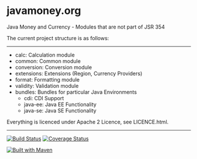 javamoney.org
================

Java Money and Currency - Modules that are not part of JSR 354

The current project structure is as follows:

---------
- calc: Calculation module
- common: Common module
- conversion: Conversion module
- extensions: Extensions (Region, Currency Providers)
- format: Formatting module
- validity: Validation module
- bundles: Bundles for particular Java Environments
  - cdi: CDI Support
  - java-ee: Java EE Functionality
  - java-se: Java SE Functionality

Everything is licenced under Apache 2 Licence, see LICENCE.html.

----------------------------------------------------------------------------------------

[![Build Status](https://api.travis-ci.org/JavaMoney/javamoney-lib.png?branch=master)](https://travis-ci.org/JavaMoney/javamoney-lib)
[![Coverage Status](https://coveralls.io/repos/JavaMoney/javamoney-lib/badge.png)](https://coveralls.io/r/JavaMoney/javamoney-lib)

[![Built with Maven](http://maven.apache.org/images/logos/maven-feather.png)](http://maven.org/)
